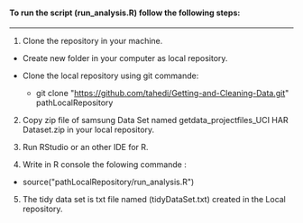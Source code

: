 #### To run the script (run_analysis.R) follow the following steps:
---------------------------------------------------------------------

1. Clone the repository in your machine.
  
  * Create new folder in your computer as local repository.
   
  * Clone the local repository using git commande: 
    * git clone "https://github.com/tahedi/Getting-and-Cleaning-Data.git" pathLocalRepository
  
2. Copy zip file of samsung Data Set named getdata_projectfiles_UCI HAR Dataset.zip in your local repository.

3. Run RStudio or an other IDE for R.

4. Write in R console the folowing commande :
  * source("pathLocalRepository/run_analysis.R")

5. The tidy data set is txt file named (tidyDataSet.txt) created in the Local repository.
  
  
